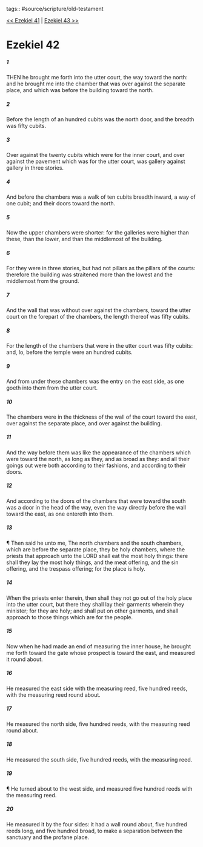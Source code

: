 tags:: #source/scripture/old-testament

[<< Ezekiel 41](old-testament/26_Ezekiel/Ezekiel_41.md) | [Ezekiel 43 >>](old-testament/26_Ezekiel/Ezekiel_43.md)

# Ezekiel 42

##### 1

THEN he brought me forth into the utter court, the way toward the north: and he brought me into the chamber that was over against the separate place, and which was before the building toward the north.

##### 2

Before the length of an hundred cubits was the north door, and the breadth was fifty cubits.

##### 3

Over against the twenty cubits which were for the inner court, and over against the pavement which was for the utter court, was gallery against gallery in three stories.

##### 4

And before the chambers was a walk of ten cubits breadth inward, a way of one cubit; and their doors toward the north.

##### 5

Now the upper chambers were shorter: for the galleries were higher than these, than the lower, and than the middlemost of the building.

##### 6

For they were in three stories, but had not pillars as the pillars of the courts: therefore the building was straitened more than the lowest and the middlemost from the ground.

##### 7

And the wall that was without over against the chambers, toward the utter court on the forepart of the chambers, the length thereof was fifty cubits.

##### 8

For the length of the chambers that were in the utter court was fifty cubits: and, lo, before the temple were an hundred cubits.

##### 9

And from under these chambers was the entry on the east side, as one goeth into them from the utter court.

##### 10

The chambers were in the thickness of the wall of the court toward the east, over against the separate place, and over against the building.

##### 11

And the way before them was like the appearance of the chambers which were toward the north, as long as they, and as broad as they: and all their goings out were both according to their fashions, and according to their doors.

##### 12

And according to the doors of the chambers that were toward the south was a door in the head of the way, even the way directly before the wall toward the east, as one entereth into them.

##### 13

¶ Then said he unto me, The north chambers and the south chambers, which are before the separate place, they be holy chambers, where the priests that approach unto the LORD shall eat the most holy things: there shall they lay the most holy things, and the meat offering, and the sin offering, and the trespass offering; for the place is holy.

##### 14

When the priests enter therein, then shall they not go out of the holy place into the utter court, but there they shall lay their garments wherein they minister; for they are holy; and shall put on other garments, and shall approach to those things which are for the people.

##### 15

Now when he had made an end of measuring the inner house, he brought me forth toward the gate whose prospect is toward the east, and measured it round about.

##### 16

He measured the east side with the measuring reed, five hundred reeds, with the measuring reed round about.

##### 17

He measured the north side, five hundred reeds, with the measuring reed round about.

##### 18

He measured the south side, five hundred reeds, with the measuring reed.

##### 19

¶ He turned about to the west side, and measured five hundred reeds with the measuring reed.

##### 20

He measured it by the four sides: it had a wall round about, five hundred reeds long, and five hundred broad, to make a separation between the sanctuary and the profane place.
